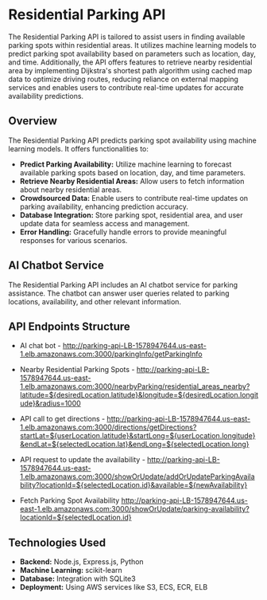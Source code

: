 # Residential Parking API

The Residential Parking API is tailored to assist users in finding available parking spots within residential areas. It utilizes machine learning models to predict parking spot availability based on parameters such as location, day, and time. Additionally, the API offers features to retrieve nearby residential area by implementing Dijkstra's shortest path algorithm using cached map data to optimize driving routes, reducing reliance on external mapping services and enables users to contribute real-time updates for accurate availability predictions.

## Overview

The Residential Parking API predicts parking spot availability using machine learning models. It offers functionalities to:

- **Predict Parking Availability:** Utilize machine learning to forecast available parking spots based on location, day, and time parameters.
- **Retrieve Nearby Residential Areas:** Allow users to fetch information about nearby residential areas.
- **Crowdsourced Data:** Enable users to contribute real-time updates on parking availability, enhancing prediction accuracy.
- **Database Integration:** Store parking spot, residential area, and user update data for seamless access and management.
- **Error Handling:** Gracefully handle errors to provide meaningful responses for various scenarios.

## AI Chatbot Service

The Residential Parking API includes an AI chatbot service for parking assistance. The chatbot can answer user queries related to parking locations, availability, and other relevant information.

## API Endpoints Structure

- AI chat bot - http://parking-api-LB-1578947644.us-east-1.elb.amazonaws.com:3000/parkingInfo/getParkingInfo
  
- Nearby Residential Parking Spots - http://parking-api-LB-1578947644.us-east-1.elb.amazonaws.com:3000/nearbyParking/residential_areas_nearby?latitude=${desiredLocation.latitude}&longitude=${desiredLocation.longitude}&radius=1000
  
- API call to get directions - http://parking-api-LB-1578947644.us-east-1.elb.amazonaws.com:3000/directions/getDirections?startLat=${userLocation.latitude}&startLong=${userLocation.longitude}&endLat=${selectedLocation.lat}&endLong=${selectedLocation.long}

- API request to update the availability - http://parking-api-LB-1578947644.us-east-1.elb.amazonaws.com:3000/showOrUpdate/addOrUpdateParkingAvailability?locationId=${selectedLocation.id}&available=${newAvailability}

- Fetch Parking Spot Availability http://parking-api-LB-1578947644.us-east-1.elb.amazonaws.com:3000/showOrUpdate/parking-availability?locationId=${selectedLocation.id}
  
## Technologies Used

- **Backend:** Node.js, Express.js, Python
- **Machine Learning:** scikit-learn
- **Database:** Integration with SQLite3
- **Deployment:** Using AWS services like S3, ECS, ECR, ELB

